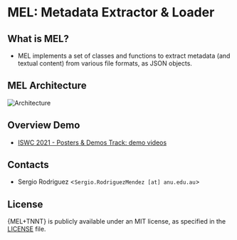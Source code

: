 # MEL: Metadata Extractor & Loader

## What is MEL?

* MEL implements a set of classes and functions to extract metadata (and textual content) from various file formats, as JSON objects.

## MEL Architecture
![Architecture](https://github.com/KGCP/MEL-TNNT/blob/master/MEL-Architecture.png)

## Overview Demo
- [ISWC 2021 - Posters & Demos Track: demo videos](https://bit.ly/3h5iE5M)

## Contacts
- Sergio Rodriguez <`Sergio.RodriguezMendez [at] anu.edu.au`>

## License
{MEL+TNNT} is publicly available under an MIT license, as specified in the [LICENSE](https://github.com/KGCP/MEL-TNNT/blob/master/LICENSE) file.
